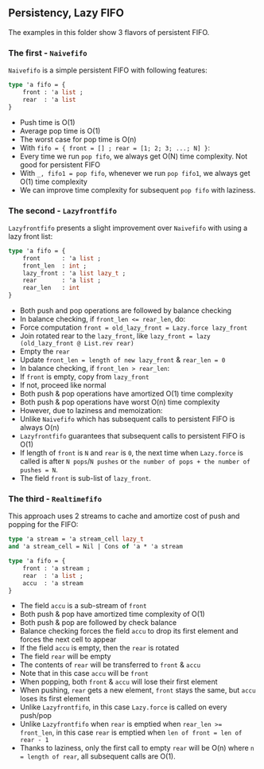 ## Persistency, Lazy FIFO

The examples in this folder show 3 flavors of persistent FIFO.

### The first - `Naivefifo`

`Naivefifo` is a simple persistent FIFO with following features:

```ocaml
type 'a fifo = {
    front : 'a list ;
    rear  : 'a list
}
```

* Push time is O(1)
* Average pop time is O(1)
* The worst case for pop time is O(n)
* With `fifo = { front = [] ; rear = [1; 2; 3; ...; N] }`:
 * Every time we run `pop fifo`, we always get O(N) time complexity. Not good for persistent FIFO
 * With `_, fifo1 = pop fifo`, whenever we run `pop fifo1`, we always get O(1) time complexity
* We can improve time complexity for subsequent `pop fifo` with laziness.

### The second - `Lazyfrontfifo`

`Lazyfrontfifo` presents a slight improvement over `Naivefifo` with using a lazy front list:

```ocaml
type 'a fifo = {
    front      : 'a list ;
    front_len  : int ;
    lazy_front : 'a list lazy_t ;
    rear       : 'a list ;
    rear_len   : int
}
```

* Both push and pop operations are followed by balance checking
* In balance checking, if `front_len <= rear_len`, do:
 * Force computation `front = old_lazy_front = Lazy.force lazy_front`
 * Join rotated rear to the `lazy_front`, like `lazy_front = lazy (old_lazy_front @ List.rev rear)`
 * Empty the `rear`
 * Update `front_len = length of new lazy_front` & `rear_len = 0`
* In balance checking, if `front_len > rear_len`:
 * If `front` is empty, copy from `lazy_front`
 * If not, proceed like normal
* Both push & pop operations have amortized O(1) time complexity
* Both push & pop operations have worst O(n) time complexity
* However, due to laziness and memoization:
 * Unlike `Naivefifo` which has subsequent calls to persistent FIFO is always O(n)
 * `Lazyfrontfifo` guarantees that subsequent calls to persistent FIFO is O(1)
* If length of `front` is `N` and `rear` is `0`, the next time when `Lazy.force` is called is after `N pops`/`N pushes` or `the number of pops + the number of pushes = N`.
* The field `front` is sub-list of `lazy_front`.

### The third - `Realtimefifo`

This approach uses 2 streams to cache and amortize cost of push and popping for the FIFO:

```ocaml
type 'a stream = 'a stream_cell lazy_t
and 'a stream_cell = Nil | Cons of 'a * 'a stream

type 'a fifo = {
    front : 'a stream ;
    rear  : 'a list ;
    accu  : 'a stream
}
```

* The field `accu` is a sub-stream of `front`
* Both push & pop have amortized time complexity of O(1)
* Both push & pop are followed by check balance
* Balance checking forces the field `accu` to drop its first element and forces the next cell to appear
* If the field `accu` is empty, then the `rear` is rotated
 * The field `rear` will be empty
 * The contents of `rear` will be transferred to `front` & `accu`
 * Note that in this case `accu` will be `front`
* When popping, both `front` & `accu` will lose their first element
* When pushing, `rear` gets a new element, `front` stays the same, but `accu` loses its first element
* Unlike `Lazyfrontfifo`, in this case `Lazy.force` is called on every push/pop
* Unlike `Lazyfrontfifo` when `rear` is emptied when `rear_len >= front_len`, in this case `rear` is emptied when `len of front = len of rear - 1`
* Thanks to laziness, only the first call to empty `rear` will be O(n) where `n = length of rear`, all subsequent calls are O(1).

